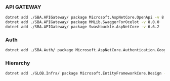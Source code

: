 ### API GATEWAY
```bash
dotnet add ./SBA.APIGateway/ package Microsoft.AspNetCore.OpenApi -v 8.0.12
dotnet add ./SBA.APIGateway/ package MMLib.SwaggerForOcelot -v 8.0.0
dotnet add ./SBA.APIGateway/ package Swashbuckle.AspNetCore -v 6.6.2

```

### Auth
```bash
dotnet add ./SBA.Auth/ package Microsoft.AspNetCore.Authentication.Google
```

### Hierarchy
```bash
dotnet add ./GLOB.Infra/ package Microsoft.EntityFrameworkCore.Design -v 9.0.4
```